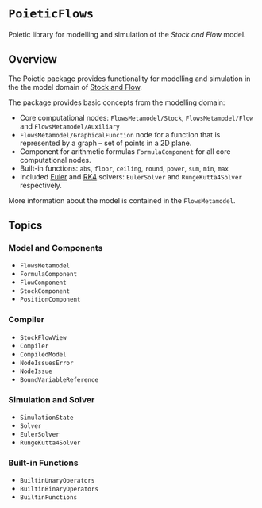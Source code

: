 # ``PoieticFlows``

Poietic library for modelling and simulation of the _Stock and Flow_ model.

## Overview

The Poietic package provides functionality for modelling and simulation
in the the model domain of [Stock and Flow](https://en.wikipedia.org/wiki/Stock_and_flow).

The package provides basic concepts from the modelling domain:

- Core computational nodes: ``FlowsMetamodel/Stock``,
``FlowsMetamodel/Flow`` and ``FlowsMetamodel/Auxiliary``
- ``FlowsMetamodel/GraphicalFunction`` node for a function that is represented
 by a graph – set of points in a 2D plane.
- Component for arithmetic formulas ``FormulaComponent`` for all core 
  computational nodes.
- Built-in functions: `abs`, `floor`, `ceiling`, `round`, `power`, `sum`, `min`,
  `max`
- Included [Euler](https://en.wikipedia.org/wiki/Euler_method)
  and [RK4](https://en.wikipedia.org/wiki/Runge–Kutta_methods) solvers: 
  ``EulerSolver`` and ``RungeKutta4Solver`` respectively.

More information about the model is contained in the ``FlowsMetamodel``.


## Topics

### Model and Components

- ``FlowsMetamodel``
- ``FormulaComponent``
- ``FlowComponent``
- ``StockComponent``
- ``PositionComponent``

### Compiler

- ``StockFlowView``
- ``Compiler``
- ``CompiledModel``
- ``NodeIssuesError``
- ``NodeIssue``
- ``BoundVariableReference``

### Simulation and Solver

- ``SimulationState``
- ``Solver``
- ``EulerSolver``
- ``RungeKutta4Solver``

### Built-in Functions

- ``BuiltinUnaryOperators``
- ``BuiltinBinaryOperators``
- ``BuiltinFunctions``


